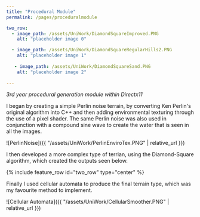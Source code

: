 ```yaml
---
title: "Procedural Module"
permalink: /pages/proceduralmodule

two_row:
  - image_path: /assets/UniWork/DiamondSquareImproved.PNG
    alt: "placeholder image 0"

  - image_path: /assets/UniWork/DiamondSquareRegularHills2.PNG
    alt: "placeholder image 1"
    
   - image_path: /assets/UniWork/DiamondSquareSand.PNG
    alt: "placeholder image 2"
    
---
```

*3rd year procedural generation module within Directx11*

I began by creating a simple Perlin noise terrain, by converting Ken Perlin's original algorithm into C++ and then adding environmental texturing through the use of a pixel shader.
The same Perlin noise was also used in conjunction with a compound sine wave to create the water that is seen in all the images.

![PerlinNoise]({{ "/assets/UniWork/PerlinEnviroTex.PNG" | relative_url }})

I then developed a more complex type of terrian, using the Diamond-Square algorithm, which created the outputs seen below.

{% include feature_row  id="two_row" type="center" %}

Finally I used cellular automata to produce the final terrain type, which was my favourite method to implement.

![Cellular Automata]({{ "/assets/UniWork/CellularSmoother.PNG" | relative_url }})

